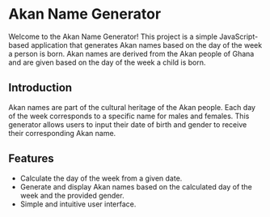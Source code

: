 # Akan Name Generator

Welcome to the Akan Name Generator! This project is a simple JavaScript-based application that generates Akan names based on the day of the week a person is born. Akan names are derived from the Akan people of Ghana and are given based on the day of the week a child is born.

## Introduction

Akan names are part of the cultural heritage of the Akan people. Each day of the week corresponds to a specific name for males and females. This generator allows users to input their date of birth and gender to receive their corresponding Akan name.

## Features

+ Calculate the day of the week from a given date.
+ Generate and display Akan names based on the calculated day of the week and the provided gender.
+ Simple and intuitive user interface.
